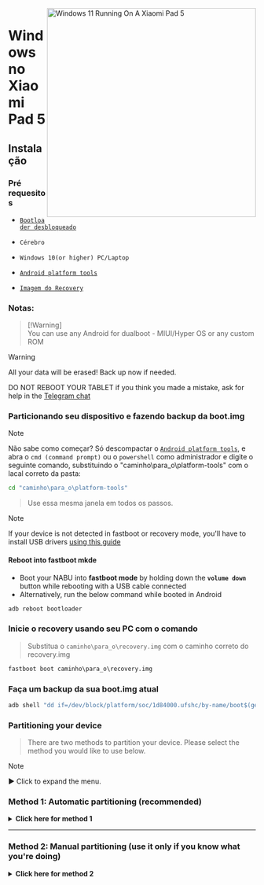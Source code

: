 <img align="right" src="https://raw.githubusercontent.com/erdilS/Port-Windows-11-Xiaomi-Pad-5/main/nabu.png" width="425" alt="Windows 11 Running On A Xiaomi Pad 5">

# Windows no Xiaomi Pad 5

## Instalação

### Pré requesitos
- [```Bootloader desbloqueado```](/guide/Portuguese/unlock-bootloader-pt.md)

-  ```Cérebro```

- ```Windows 10(or higher) PC/Laptop```

- [```Android platform tools```](https://developer.android.com/studio/releases/platform-tools)

- [```Imagem do Recovery```](https://github.com/erdilS/Port-Windows-11-Xiaomi-Pad-5/releases/download/1.0/recovery.img)

### Notas:
> [!Warning]\
> You can use any Android for dualboot - MIUI/Hyper OS or any custom ROM

> [!Warning]
> All your data will be erased! Back up now if needed.
> 
> DO NOT REBOOT YOUR TABLET if you think you made a mistake, ask for help in the [Telegram chat](https://t.me/nabuwoa)

### Particionando seu dispositivo e fazendo backup da boot.img
> [!NOTE]
> Não sabe como começar? Só descompactar o [```Android platform tools```](https://developer.android.com/studio/releases/platform-tools), e abra o ```cmd (command prompt)``` ou o `powershell` como administrador e digite o seguinte comando, substituindo o "caminho\para_o\platform-tools" com o lacal correto da pasta:
```cmd
cd "caminho\para_o\platform-tools"
```
> Use essa mesma janela em todos os passos.

> [!Note]
> If your device is not detected in fastboot or recovery mode, you'll have to install USB drivers [using this guide](troubleshooting-en.md#device-is-not-recognized-in-fastboot-or-recovery)

#### Reboot into fastboot mkde
- Boot your NABU into **fastboot mode** by holding down the **`volume down`** button while rebooting with a USB cable connected
- Alternatively, run the below command while booted in Android
```cmd
adb reboot bootloader
```

### Inicie o recovery usando seu PC com o comando
> Substitua o `caminho\para_o\recovery.img` com o caminho correto do recovery.img
```cmd
fastboot boot caminho\para_o\recovery.img
```

### Faça um backup da sua boot.img atual
```cmd
adb shell "dd if=/dev/block/platform/soc/1d84000.ufshc/by-name/boot$(getprop ro.boot.slot_suffix) of=/tmp/normal_boot.img" && adb pull /tmp/normal_boot.img
```

### Partitioning your device
> There are two methods to partition your device. Please select the method you would like to use below.
 
> [!NOTE]
>
> ▶️ Click to expand the menu.

### Method 1: Automatic partitioning (recommended)

<details>
  <summary><strong>Click here for method 1</strong></summary> 

### Particionando seu dispositivo
> Substitua o **$** com a quantidade de armazenamento que você quer que o Windows tenha (não escreva GB, apenas digite o número)
> 
> Se o comando disser pra fazer de novo, faça
```sh
adb shell partition $
```

### [Próximo passo: Instalar o Root](/guide/Portuguese/2-rootguide-pt.md)

</details>

----

### Method 2: Manual partitioning (use it only if you know what you're doing)

<details>
  <summary><strong>Click here for method 2</strong></summary> 

#### Unmount data
> Ignore any possible errors and continue
```cmd
adb shell umount /dev/block/by-name/userdata
``` 

#### Resizing the partition table
```cmd
adb shell sgdisk --resize-table 64 /dev/block/sda
```

### Preparing for partitioning
```cmd
adb shell parted /dev/block/sda
``` 

#### Printing the current partition table
> Parted will print the list of partitions, **userdata** should be the last partition in the list
```cmd
print
``` 

#### Removing userdata
> Replace **$** with the number of the **userdata** partition, which should be **31**
```cmd
rm $
``` 

#### Recreating userdata
> Replace **10.9GB** with the former start value of **userdata** which we just deleted
>
> Replace **70GB** with the end value you want **userdata** to have. In this example your available usable space in Android will be 70GB-10.9GB = **59GB**
```cmd
mkpart userdata ext4 10.9GB 70GB
``` 

#### Creating ESP partition
> Replace **70GB** with the end value of **userdata**
>
> Replace **70.3GB** with the value you used before, adding **0.3GB** to it
```cmd
mkpart esp fat32 70GB 70.3GB
``` 

#### Creating Windows partition
> Replace **70.3GB** with the end value of **esp**
```cmd
mkpart win ntfs 70.3GB -0MB
``` 

#### Making ESP bootable
> Use `print` to see all partitions. Replace "$" with your ESP partition number, which should be **32**
```cmd
set $ esp on
``` 

#### Exit parted
```cmd
quit
``` 

### Formatting Windows and ESP partitions
> Ensure that **win** actually has partition number **33** by scrolling up to the output of the `print` command
```cmd
adb shell mkfs.ntfs -f /dev/block/sda33 -L WINNABU
``` 

> Ensure that **esp** actually has partition number **32** by scrolling up to the output of the `print` command
```cmd
adb shell mkfs.fat -F32 -s1 /dev/block/sda32 -n ESPNABU
```

### Fixing the GPT
> Or Windows may brick your device
```cmd
adb shell fixgpt
```

#### Verifique se o Android ainda inicia
> To check if Android still starts
>
> If it doesn't, reboot into stock recovery and perform a factory reset there
```cmd
adb reboot
```

### [Próximo passo: Instalar o Root](/guide/Portuguese/2-rootguide-pt.md)

----

</details>



















